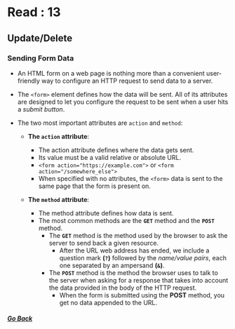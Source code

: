 # Read : 13

## Update/Delete

### Sending Form Data

- An HTML form on a web page is nothing more than a convenient user-friendly way to configure an HTTP request to send data to a server.

- The `<form>` element defines how the data will be sent. All of its attributes are designed to let you configure the request to be sent when a user hits a *submit button*. 
  
- The two most important attributes are `action` and `method`:
  - **The `action` attribute**:
    - The action attribute defines where the data gets sent.
    - Its value must be a valid relative or absolute URL.
    - `<form action="https://example.com">` or `<form action="/somewhere_else">`
    - When specified with no attributes, the `<form>` data is sent to the same page that the form is present on.

  - **The `method` attribute**:
    - The method attribute defines how data is sent.
    - The most common methods are the **`GET`** method and the **`POST`** method.
      - The **`GET`** method is the method used by the browser to ask the server to send back a given resource.
        - After the URL web address has ended, we include a question mark **(`?`)** followed by the *name/value pairs*, each one separated by an ampersand **(`&`)**.
      - The **`POST`** method is the method the browser uses to talk to the server when asking for a response that takes into account the data provided in the body of the HTTP request.
        - When the form is submitted using the **POST** method, you get no data appended to the URL.

##### [Go Back](code_301_reading_notes.md)